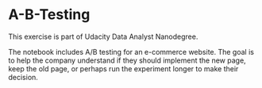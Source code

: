 # A-B-Testing


This exercise is part of Udacity Data Analyst Nanodegree.

The notebook includes A/B testing for an e-commerce website.
The goal is to help the company understand if they should implement the new page,
keep the old page, or perhaps run the experiment longer to make their decision.